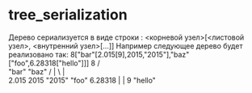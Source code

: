 # tree_serialization
Дерево сериализуется в виде строки : <корневой узел>[<листовой узел>, <внутренний узел>[...]] 
Например следующее дерево будет реализовано так: 8["bar"[2.015[9],2015,"2015"],"baz"["foo",6.28318["hello"]]]
                          8
                       /      \
                   "bar"         "baz"
                   /  |  \          |  \
              2.015 2015 "2015"    "foo" 6.28318
                  |                          |
                  9                        "hello"
